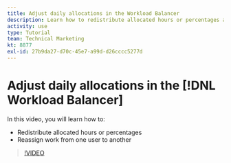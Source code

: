 ```yaml
---
title: Adjust daily allocations in the Workload Balancer
description: Learn how to redistribute allocated hours or percentages and reassign work from one user to another.
activity: use
type: Tutorial
team: Technical Marketing
kt: 8877
exl-id: 27b9da27-d70c-45e7-a99d-d26cccc5277d
---
```

# Adjust daily allocations in the [!DNL Workload Balancer]

In this video, you will learn how to:

* Redistribute allocated hours or percentages
* Reassign work from one user to another


>[!VIDEO](https://video.tv.adobe.com/v/335165/?quality=12)
